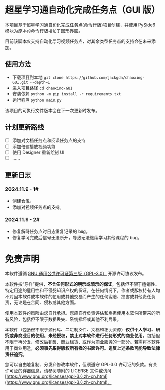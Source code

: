 # 超星学习通自动化完成任务点（GUI 版）

本项目基于[超星学习通自动化完成任务点(命令行版)](https://github.com/Samueli924/chaoxing)项目创建，并使用 PySide6 模块为原本的命令行版增加了图形界面。

目前该脚本仅支持自动化学习视频任务点，对其余类型任务点的支持会在未来添加。

## 使用方法

* 下载项目到本地 `git clone https://github.com/jackgdn/chaoxing-GUI.git --depth=1`
* 进入项目路径 `cd chaoxing-GUI`
* 安装依赖 `python -m pip install -r requirements.txt`
* 运行程序 `python main.py`

该项目的可执行文件版本会在下一次更新时发布。

## 计划更新路线

+ [ ] 添加对文档任务点和阅读任务点的支持
+ [ ] 添加倍速播放视频功能
+ [ ] 使用 Designer 重新绘制 UI
+ [ ] ……

## 更新日志

### 2024.11.9 - 1#

- 创建仓库。
- 添加对视频任务点的支持。

### 2024.11.9 - 2#

- 修复解码任务点时日志重复记录的 bug。
- 修复学习完成后信号无法断开，导致无法继续学习其他课程的 bug。

# 免责声明

本软件遵循 [GNU 通用公共许可证第三版（GPL-3.0）](https://www.gnu.org/licenses/gpl-3.0.zh-cn.html) 开源许可协议发布。

本软件按“原样”提供，**不含任何形式的明示或暗示的保证**，包括但不限于适销性、特定用途的适用性和不侵犯知识产权的保证。在任何情况下，作者或版权持有人均不对因本软件或本软件的使用或其他交易而产生的任何索赔、损害或其他责任负责，无论是在合同、侵权或其他方面。

使用本软件的风险由您自行承担。您应自行负责评估和承担使用本软件所带来的所有风险，包括但不限于数据丢失、系统损坏或其他不利后果。

本软件（包括但不限于源代码、二进制文件、文档和相关资源）**仅供个人学习、研究或非商业目的使用**。**未经授权，禁止对本软件进行任何形式的商业使用**，包括但不限于再分发、修改后销售、商业租赁、或作为商业服务的一部分。若需将本软件用于商业用途，**必须事先取得版权所有者的书面许可**。**违反上述条款可能导致法律责任追究。**

您可以自由地复制、分发和修改本软件，但须遵守 GPL-3.0 许可证的条款。有关许可证的详细信息，请参阅随附的 LICENSE 文件或访问 [https://www.gnu.org/licenses/gpl-3.0.zh-cn.html](https://www.gnu.org/licenses/gpl-3.0.zh-cn.html)。
